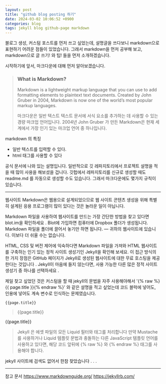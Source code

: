 ```yaml
---
layout: post
title: "github blog posting 하기"
date: 2024-03-02 10:06:52 +0900
categories: blog
tags: jekyll blog github-page markdown
---
```


블로그 생성, 커스텀 포스트를 먼저 쓰고 싶었는데, 설명글을 쓰다보니 markdown으로 표현하기 어려운 점들이 있었습니다. 그래서 markdown을 먼저 공부해 보고, markdown으로 글 쓰기! 와 팁! 들을 먼저 소개하겠습니다.

시작하기에 앞서, 마크다운에 대해 먼저 알아보겠습니다.

> ### What is Markdown?
>
> Markdown is a lightweight markup language that you can use to add formatting elements to plaintext text documents. Created by John Gruber in 2004, Markdown is now one of the world’s most popular markup languages.
>
> 마크다운은 일반 텍스트 텍스트 문서에 서식 요소를 추가하는 데 사용할 수 있는 경량 마크업 언어입니다. 2004년 John Gruber 가 만든 Markdown은 현재 세계에서 가장 인기 있는 마크업 언어 중 하나입니다.

markdown 의 특징

- 일반 텍스트를 입력할 수 있다.
- html 태그를 사용할 수 있다

공식 문서에 나와 있는 설명입니다. 일반적으로 깃 레파지토리에서 프로젝트 설명을 적을 때 많이 사용을 해보셨을 겁니다. 깃헙에서 레파지토리를 신규로 생성할 때도 readme.md 를 자동으로 생성할 수도 있습니다.
그래서 마크다운에도 몇가지 규칙이 있습니다.

---

웹사이트
Markdown은 웹용으로 설계되었으므로 웹 사이트 콘텐츠 생성을 위해 특별히 설계된 응용 프로그램이 많이 있다는 것은 놀라운 일이 아닙니다.

Markdown 파일을 사용하여 웹사이트를 만드는 가장 간단한 방법을 찾고 있다면 blot.im을 확인하세요 . Blot에 가입하면 컴퓨터에 Dropbox 폴더가 생성됩니다. Markdown 파일을 폴더에 끌어서 놓기만 하면 됩니다. — 귀하의 웹사이트에 있습니다. 이보다 더 쉬울 수는 없습니다.

HTML, CSS 및 버전 제어에 익숙하다면 Markdown 파일을 가져와 HTML 웹사이트를 구축하는 인기 있는 정적 사이트 생성기인 Jekyll을 확인해 보세요. 이 접근 방식의 한 가지 장점은 GitHub 페이지가 Jekyll로 생성된 웹사이트에 대한 무료 호스팅을 제공한다는 것입니다 . Jekyll이 마음에 들지 않는다면, 사용 가능한 다른 많은 정적 사이트 생성기 중 하나를 선택하세요 .

제일 찾고 싶었던 것은 커스텀을 할 때 jekyll의 문법을 자주 사용해야해서 '{% raw %}{{ page.title }}{% endraw %}' 와 같은 설명을 적고 싶었는데 코드 블럭에 넣어도, 인용에 넣어도 계속 변수로 인식하는 문제였습니다.

```
{{page.title}}
```

> {{page.title}}

{{page.title}}

> Jekyll 은 에셋 파일의 모든 Liquid 필터와 태그를 처리합니다
> 만약 Mustache 를 사용하거나 Liquid 템플릿 문법과 충돌하는 다른 JavaScript 템플릿 언어를 사용하고 있다면, 해당 코드 앞뒤에 {% raw %} 와 {% endraw %} 태그를 사용해야 합니다.

jekyll 사이트에 검색도 없어서 한참 찾았습니다 . . .

---

참고 문서
https://www.markdownguide.org/
https://jekyllrb.com/
